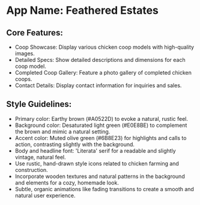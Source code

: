 # **App Name**: Feathered Estates

## Core Features:

- Coop Showcase: Display various chicken coop models with high-quality images.
- Detailed Specs: Show detailed descriptions and dimensions for each coop model.
- Completed Coop Gallery: Feature a photo gallery of completed chicken coops.
- Contact Details: Display contact information for inquiries and sales.

## Style Guidelines:

- Primary color: Earthy brown (#A0522D) to evoke a natural, rustic feel.
- Background color: Desaturated light green (#E0E8BE) to complement the brown and mimic a natural setting.
- Accent color: Muted olive green (#6B8E23) for highlights and calls to action, contrasting slightly with the background.
- Body and headline font: 'Literata' serif for a readable and slightly vintage, natural feel.
- Use rustic, hand-drawn style icons related to chicken farming and construction.
- Incorporate wooden textures and natural patterns in the background and elements for a cozy, homemade look.
- Subtle, organic animations like fading transitions to create a smooth and natural user experience.